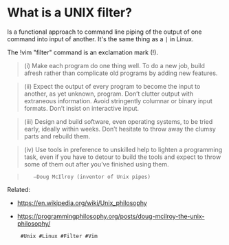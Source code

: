 # What is a UNIX filter?

Is a functional approach to command line piping of the output of one command into input of another.
It's the same thing as a `|` in Linux.

The !vim "filter" command is an exclamation mark (!).

>(i) Make each program do one thing well. To do a new job, build afresh rather than complicate old programs by adding new features.

>(ii) Expect the output of every program to become the input to another, as yet unknown, program. Don’t clutter output with extraneous information. Avoid stringently columnar or binary input formats. Don’t insist on interactive input.

>(iii) Design and build software, even operating systems, to be tried early, ideally within weeks. Don’t hesitate to throw away the clumsy parts and rebuild them.

>(iv) Use tools in preference to unskilled help to lighten a programming task, even if you have to detour to build the tools and expect to throw some of them out after you’ve finished using them.

>        –Doug McIlroy (inventor of Unix pipes)

Related:
 - https://en.wikipedia.org/wiki/Unix_philosophy
 - https://programmingphilosophy.org/posts/doug-mcilroy-the-unix-philosophy/


        #Unix #Linux #Filter #Vim
